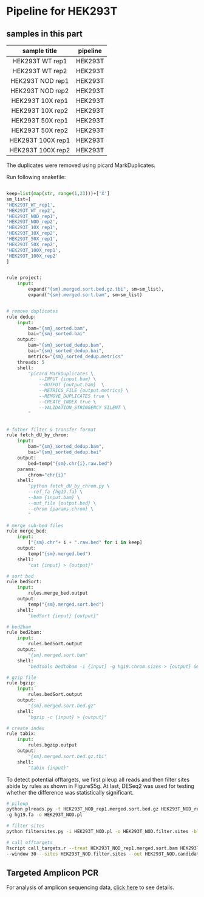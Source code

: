 # Pipeline for HEK293T

## samples in this part
| sample title | pipeline |
| :---: | :---: |
| HEK293T WT rep1 | HEK293T |
| HEK293T WT rep2 | HEK293T |
| HEK293T NOD rep1 | HEK293T |
| HEK293T NOD rep2 | HEK293T |
| HEK293T 10X rep1 | HEK293T |
| HEK293T 10X rep2 | HEK293T |
| HEK293T 50X rep1 | HEK293T |
| HEK293T 50X rep2 | HEK293T |
| HEK293T 100X rep1 | HEK293T |
| HEK293T 100X rep2 | HEK293T |


The duplicates were removed using picard MarkDuplicates. 

Run following snakefile:
```python

keep=list(map(str, range(1,23)))+['X']
sm_list=[
'HEK293T_WT_rep1',
'HEK293T_WT_rep2',
'HEK293T_NOD_rep1',
'HEK293T_NOD_rep2',
'HEK293T_10X_rep1',
'HEK293T_10X_rep2',
'HEK293T_50X_rep1',
'HEK293T_50X_rep2',
'HEK293T_100X_rep1',
'HEK293T_100X_rep2'
]


rule project:
	input:
		expand("{sm}.merged.sort.bed.gz.tbi", sm=sm_list),
		expand("{sm}.merged.sort.bam", sm=sm_list)


# remove duplicates
rule dedup:
	input:
		bam="{sm}_sorted.bam",
		bai="{sm}_sorted.bai"
	output:
		bam="{sm}_sorted_dedup.bam",
		bai="{sm}_sorted_dedup.bai",
		metrics="{sm}_sorted_dedup.metrics"
	threads: 5
	shell:
		"picard MarkDuplicates \
			--INPUT {input.bam} \
			--OUTPUT {output.bam}  \
			--METRICS_FILE {output.metrics} \
			--REMOVE_DUPLICATES true \
			--CREATE_INDEX true \
			--VALIDATION_STRINGENCY SILENT \
		"


# futher filter & transfer format
rule fetch_dU_by_chrom:
	input:
		bam="{sm}_sorted_dedup.bam",
		bai="{sm}_sorted_dedup.bai"
	output:
		bed=temp("{sm}.chr{i}.raw.bed")
	params:
		chrom="chr{i}"
	shell:
		"python fetch_dU_by_chrom.py \
		--ref_fa {hg19.fa} \
		--bam {input.bam} \
		--out_file {output.bed} \
		--chrom {params.chrom} \
		"

# merge sub-bed files
rule merge_bed:
	input:
		["{sm}.chr"+ i + ".raw.bed" for i in keep]
	output:
		temp("{sm}.merged.bed")
	shell:
		"cat {input} > {output}"

# sort bed
rule bedSort:
	input:
		rules.merge_bed.output
	output:
		temp("{sm}.merged.sort.bed")
	shell:
		"bedSort {input} {output}"

# bed2bam
rule bed2bam:
	input:
		rules.bedSort.output
	output:
		"{sm}.merged.sort.bam"
	shell:
		"bedtools bedtobam -i {input} -g hg19.chrom.sizes > {output} && samtools index {output}"

# gzip file
rule bgzip:
	input:
		rules.bedSort.output
	output:
		"{sm}.merged.sort.bed.gz"
	shell:
		"bgzip -c {input} > {output}"

# create index
rule tabix:
	input:
		rules.bgzip.output
	output:
		"{sm}.merged.sort.bed.gz.tbi"
	shell:
		"tabix {input}"

```

To detect potential offtargets, we first pileup all reads and then filter sites abide by rules as shown in  FigureS5g. At last, DESeq2 was used for 
testing whether the difference was statistically significant.
```bash
# pileup
python plreads.py -t HEK293T_NOD_rep1.merged.sort.bed.gz HEK293T_NOD_rep2.merged.sort.bed.gz -c HEK293T_WT_rep1.merged.sort.bed.gz HEK293T_WT_rep2.merged.sort.bed.gz \
-g hg19.fa -o HEK293T_NOD.pl

# filter sites
python filtersites.py -i HEK293T_NOD.pl -o HEK293T_NOD.filter.sites -bl hg19-blacklist.v2.bed.gz

# call offtargets
Rscript call_targets.r --treat HEK293T_NOD_rep1.merged.sort.bam HEK293T_NOD_rep2.merged.sort.bam --control HEK293T_WT_rep1.merged.sort.bam HEK293T_WT_rep2.merged.sort.bam \
--window 30 --sites HEK293T_NOD.filter.sites --out HEK293T_NOD.candidate.sites

```

## Targeted Amplicon PCR
For analysis of amplicon sequencing data, [click here](https://github.com/Jyyin333/Ucaps-seq/blob/main/AmP.md) to see details.
